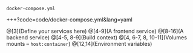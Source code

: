 `docker-compose.yml`

+++?code=code/docker-compose.yml&lang=yaml

@[3](Define your services here)
@[4-9](A frontend service)
@[8-16](A backend service)
@[4-5, 8-9](Build context)
@[4, 6-7, 8, 10-11](Volumes mounts – <span class="gray">`host:container`</span>)
@[12,14](Environment variables)

